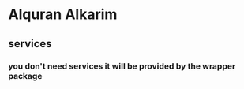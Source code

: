 # Alquran Alkarim

## services

### you don't need services it will be provided by the wrapper package
